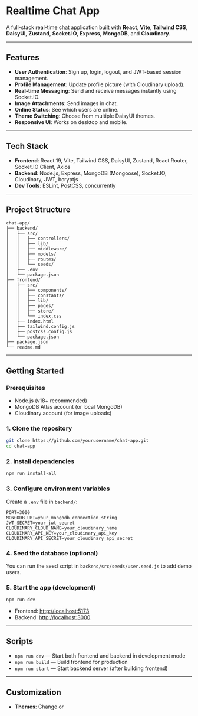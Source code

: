 # Realtime Chat App

A full-stack real-time chat application built with **React**, **Vite**, **Tailwind CSS**, **DaisyUI**, **Zustand**, **Socket.IO**, **Express**, **MongoDB**, and **Cloudinary**.

---

## Features

- **User Authentication**: Sign up, login, logout, and JWT-based session management.
- **Profile Management**: Update profile picture (with Cloudinary upload).
- **Real-time Messaging**: Send and receive messages instantly using Socket.IO.
- **Image Attachments**: Send images in chat.
- **Online Status**: See which users are online.
- **Theme Switching**: Choose from multiple DaisyUI themes.
- **Responsive UI**: Works on desktop and mobile.

---

## Tech Stack

- **Frontend**: React 19, Vite, Tailwind CSS, DaisyUI, Zustand, React Router, Socket.IO Client, Axios
- **Backend**: Node.js, Express, MongoDB (Mongoose), Socket.IO, Cloudinary, JWT, bcryptjs
- **Dev Tools**: ESLint, PostCSS, concurrently

---

## Project Structure

```
chat-app/
├── backend/
│   ├── src/
│   │   ├── controllers/
│   │   ├── lib/
│   │   ├── middleware/
│   │   ├── models/
│   │   ├── routes/
│   │   └── seeds/
│   ├── .env
│   └── package.json
├── frontend/
│   ├── src/
│   │   ├── components/
│   │   ├── constants/
│   │   ├── lib/
│   │   ├── pages/
│   │   ├── store/
│   │   └── index.css
│   ├── index.html
│   ├── tailwind.config.js
│   ├── postcss.config.js
│   └── package.json
├── package.json
└── readme.md
```

---

## Getting Started

### Prerequisites

- Node.js (v18+ recommended)
- MongoDB Atlas account (or local MongoDB)
- Cloudinary account (for image uploads)

### 1. Clone the repository

```sh
git clone https://github.com/yourusername/chat-app.git
cd chat-app
```

### 2. Install dependencies

```sh
npm run install-all
```

### 3. Configure environment variables

Create a `.env` file in `backend/`:

```
PORT=3000
MONGODB_URI=your_mongodb_connection_string
JWT_SECRET=your_jwt_secret
CLOUDINARY_CLOUD_NAME=your_cloudinary_name
CLOUDINARY_API_KEY=your_cloudinary_api_key
CLOUDINARY_API_SECRET=your_cloudinary_api_secret
```

### 4. Seed the database (optional)

You can run the seed script in `backend/src/seeds/user.seed.js` to add demo users.

### 5. Start the app (development)

```sh
npm run dev
```

- Frontend: [http://localhost:5173](http://localhost:5173)
- Backend: [http://localhost:3000](http://localhost:3000)

---

## Scripts

- `npm run dev` — Start both frontend and backend in development mode
- `npm run build` — Build frontend for production
- `npm run start` — Start backend server (after building frontend)

---

## Customization

- **Themes**: Change or